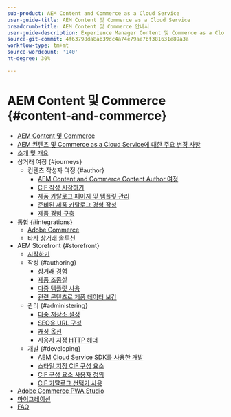 ```yaml
---
sub-product: AEM Content and Commerce as a Cloud Service
user-guide-title: AEM Content 및 Commerce as a Cloud Service
breadcrumb-title: AEM Content 및 Commerce 안내서
user-guide-description: Experience Manager Content 및 Commerce as a Cloud Service를 사용하고 관리하는 방법을 알아봅니다.
source-git-commit: 4f63798da8ab39dc4a74e79ae7bf381631e89a3a
workflow-type: tm+mt
source-wordcount: '140'
ht-degree: 30%

---
```



# AEM Content 및 Commerce {#content-and-commerce}

+ [AEM Content 및 Commerce](/help/commerce-cloud/home.md)
+ [AEM 컨텐츠 및 Commerce as a Cloud Service에 대한 주요 변경 사항](changes.md)
+ [소개 및 개요](introduction.md)
+ 상거래 여정 {#journeys}
   + 컨텐츠 작성자 여정 {#author}
      + [AEM Content and Commerce Content Author 여정](/help/commerce-cloud/commerce-journeys/aem-commerce-content-author/overview.md)
      + [CIF 작성 시작하기](/help/commerce-cloud/commerce-journeys/aem-commerce-content-author/getting-started.md)
      + [제품 카탈로그 페이지 및 템플릿 관리](/help/commerce-cloud/commerce-journeys/aem-commerce-content-author/catalog-templates.md)
      + [준비된 제품 카탈로그 경험 작성](/help/commerce-cloud/commerce-journeys/aem-commerce-content-author/staged-catalog.md)
      + [제품 경험 구축](/help/commerce-cloud/commerce-journeys/aem-commerce-content-author/product-experience-management.md)
+ 통합 {#integrations}
   + [Adobe Commerce](integrating/magento.md)
   + [타사 상거래 솔루션](integrating/third-party.md)
+ AEM Storefront {#storefront}
   + [시작하기](getting-started.md)
   + 작성 {#authoring}
      + [상거래 경험](authoring/authoring-commerce-experiences.md)
      + [제품 조종실](authoring/product-cockpit.md)
      + [다중 템플릿 사용](authoring/multi-template-usage.md)
      + [관련 콘텐츠로 제품 데이터 보강](authoring/enrich-product-associated-content.md)
   + 관리 {#administering}
      + [다중 저장소 설정](configuring/multi-store-setup.md)
      + [SEO용 URL 구성](configuring/advanced-url-configuration.md)
      + [캐싱 옵션](configuring/caching.md)
      + [사용자 지정 HTTP 헤더](/help/commerce-cloud/configuring/custom-http-headers.md)
   + 개발 {#developing}
      + [AEM Cloud Service SDK를 사용한 개발](develop.md)
      + [스타일 지정 CIF 구성 요소](customizing/style-cif-component.md)
      + [CIF 구성 요소 사용자 정의](customizing/customize-cif-components.md)
      + [CIF 카탈로그 선택기 사용](customizing/use-cif-pickers.md)
+ [Adobe Commerce PWA Studio](/help/commerce-cloud/pwa-studio/getting-started.md)
+ [마이그레이션](migration.md)
+ [FAQ](faq.md)
